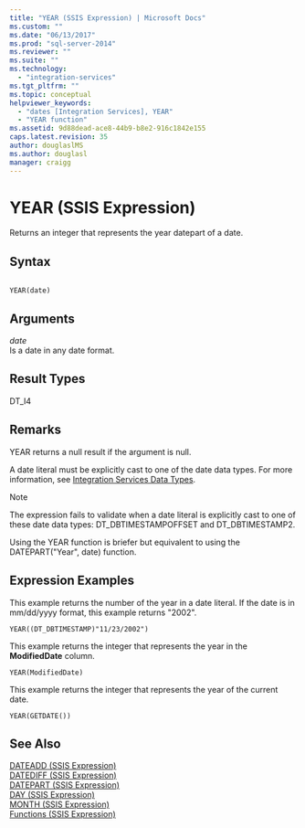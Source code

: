 ```yaml
---
title: "YEAR (SSIS Expression) | Microsoft Docs"
ms.custom: ""
ms.date: "06/13/2017"
ms.prod: "sql-server-2014"
ms.reviewer: ""
ms.suite: ""
ms.technology: 
  - "integration-services"
ms.tgt_pltfrm: ""
ms.topic: conceptual
helpviewer_keywords: 
  - "dates [Integration Services], YEAR"
  - "YEAR function"
ms.assetid: 9d88dead-ace8-44b9-b8e2-916c1842e155
caps.latest.revision: 35
author: douglaslMS
ms.author: douglasl
manager: craigg
---
```

# YEAR (SSIS Expression)
  Returns an integer that represents the year datepart of a date.  
  
## Syntax  
  
```  
  
YEAR(date)  
```  
  
## Arguments  
 *date*  
 Is a date in any date format.  
  
## Result Types  
 DT_I4  
  
## Remarks  
 YEAR returns a null result if the argument is null.  
  
 A date literal must be explicitly cast to one of the date data types. For more information, see [Integration Services Data Types](../data-flow/integration-services-data-types.md).  
  
> [!NOTE]  
>  The expression fails to validate when a date literal is explicitly cast to one of these date data types: DT_DBTIMESTAMPOFFSET and DT_DBTIMESTAMP2.  
  
 Using the YEAR function is briefer but equivalent to using the DATEPART("Year", date) function.  
  
## Expression Examples  
 This example returns the number of the year in a date literal. If the date is in mm/dd/yyyy format, this example returns "2002".  
  
```  
YEAR((DT_DBTIMESTAMP)"11/23/2002")  
```  
  
 This example returns the integer that represents the year in the **ModifiedDate** column.  
  
```  
YEAR(ModifiedDate)  
```  
  
 This example returns the integer that represents the year of the current date.  
  
```  
YEAR(GETDATE())  
```  
  
## See Also  
 [DATEADD &#40;SSIS Expression&#41;](dateadd-ssis-expression.md)   
 [DATEDIFF &#40;SSIS Expression&#41;](datediff-ssis-expression.md)   
 [DATEPART &#40;SSIS Expression&#41;](datepart-ssis-expression.md)   
 [DAY &#40;SSIS Expression&#41;](day-ssis-expression.md)   
 [MONTH &#40;SSIS Expression&#41;](month-ssis-expression.md)   
 [Functions &#40;SSIS Expression&#41;](functions-ssis-expression.md)  
  
  
